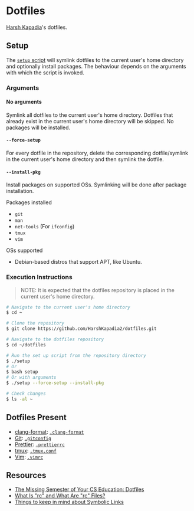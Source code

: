 # Dotfiles

[Harsh Kapadia](https://harshkapadia.me)'s dotfiles.

## Setup

The [`setup` script](setup) will symlink dotfiles to the current user's home directory and optionally install packages. The behaviour depends on the arguments with which the script is invoked.

### Arguments

#### No arguments

Symlink all dotfiles to the current user's home directory. Dotfiles that already exist in the current user's home directory will be skipped. No packages will be installed.

#### `--force-setup`

For every dotfile in the repository, delete the corresponding dotfile/symlink in the current user's home directory and then symlink the dotfile.

#### `--install-pkg`

Install packages on supported OSs. Symlinking will be done after package installation.

Packages installed

-   `git`
-   `man`
-   `net-tools` (For `ifconfig`)
-   `tmux`
-   `vim`

OSs supported

-   Debian-based distros that support APT, like Ubuntu.

### Execution Instructions

> NOTE: It is expected that the dotfiles repository is placed in the current user's home directory.

```bash
# Navigate to the current user's home directory
$ cd ~

# Clone the repository
$ git clone https://github.com/HarshKapadia2/dotfiles.git

# Navigate to the dotfiles repository
$ cd ~/dotfiles

# Run the set up script from the repository directory
$ ./setup
# Or
$ bash setup
# Or with arguments
$ ./setup --force-setup --install-pkg

# Check changes
$ ls -al ~
```

## Dotfiles Present

-   [clang-format](https://clang.llvm.org/docs/ClangFormat.html): [`.clang-format`](.clang-format)
-   [Git](https://git-scm.com): [`.gitconfig`](.gitconfig)
-   [Prettier](https://prettier.io): [`.prettierrc`](.prettierrc)
-   [tmux](https://tmux.github.io): [`.tmux.conf`](.tmux.conf)
-   [Vim](https://www.vim.org): [`.vimrc`](.vimrc)

## Resources

-   [The Missing Semester of Your CS Education: Dotfiles](https://missing.csail.mit.edu/2020/command-line/#dotfiles)
-   [What Is "rc" and What Are "rc" Files?](https://www.baeldung.com/linux/rc-files)
-   [Things to keep in mind about Symbolic Links](https://linuxhandbook.com/symbolic-link-linux/#things-to-keep-in-mind-about-symbolic-links)
